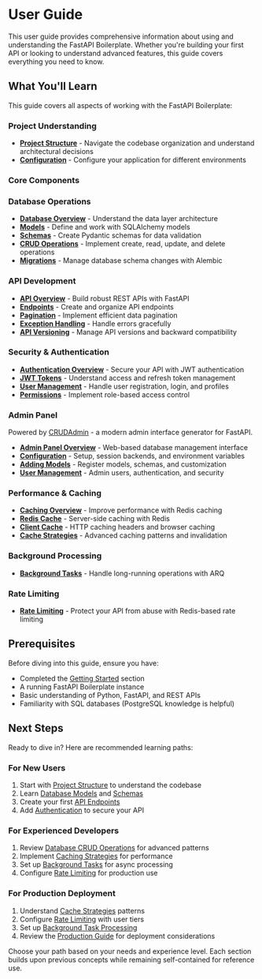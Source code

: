# User Guide

This user guide provides comprehensive information about using and understanding the FastAPI Boilerplate. Whether you're building your first API or looking to understand advanced features, this guide covers everything you need to know.

## What You'll Learn

This guide covers all aspects of working with the FastAPI Boilerplate:

### Project Understanding

- **[Project Structure](project-structure.md)** - Navigate the codebase organization and understand architectural decisions
- **[Configuration](configuration/index.md)** - Configure your application for different environments

### Core Components

### Database Operations

- **[Database Overview](database/index.md)** - Understand the data layer architecture
- **[Models](database/models.md)** - Define and work with SQLAlchemy models
- **[Schemas](database/schemas.md)** - Create Pydantic schemas for data validation
- **[CRUD Operations](database/crud.md)** - Implement create, read, update, and delete operations
- **[Migrations](database/migrations.md)** - Manage database schema changes with Alembic

### API Development

- **[API Overview](api/index.md)** - Build robust REST APIs with FastAPI
- **[Endpoints](api/endpoints.md)** - Create and organize API endpoints
- **[Pagination](api/pagination.md)** - Implement efficient data pagination
- **[Exception Handling](api/exceptions.md)** - Handle errors gracefully
- **[API Versioning](api/versioning.md)** - Manage API versions and backward compatibility

### Security & Authentication

- **[Authentication Overview](authentication/index.md)** - Secure your API with JWT authentication
- **[JWT Tokens](authentication/jwt-tokens.md)** - Understand access and refresh token management
- **[User Management](authentication/user-management.md)** - Handle user registration, login, and profiles
- **[Permissions](authentication/permissions.md)** - Implement role-based access control

### Admin Panel

Powered by [CRUDAdmin](https://github.com/benavlabs/crudadmin) - a modern admin interface generator for FastAPI.

- **[Admin Panel Overview](admin-panel/index.md)** - Web-based database management interface
- **[Configuration](admin-panel/configuration.md)** - Setup, session backends, and environment variables
- **[Adding Models](admin-panel/adding-models.md)** - Register models, schemas, and customization
- **[User Management](admin-panel/user-management.md)** - Admin users, authentication, and security

### Performance & Caching

- **[Caching Overview](caching/index.md)** - Improve performance with Redis caching
- **[Redis Cache](caching/redis-cache.md)** - Server-side caching with Redis
- **[Client Cache](caching/client-cache.md)** - HTTP caching headers and browser caching
- **[Cache Strategies](caching/cache-strategies.md)** - Advanced caching patterns and invalidation

### Background Processing

- **[Background Tasks](background-tasks/index.md)** - Handle long-running operations with ARQ

### Rate Limiting

- **[Rate Limiting](rate-limiting/index.md)** - Protect your API from abuse with Redis-based rate limiting

## Prerequisites

Before diving into this guide, ensure you have:

- Completed the [Getting Started](../getting-started/index.md) section
- A running FastAPI Boilerplate instance
- Basic understanding of Python, FastAPI, and REST APIs
- Familiarity with SQL databases (PostgreSQL knowledge is helpful)

## Next Steps

Ready to dive in? Here are recommended learning paths:

### For New Users

1. Start with [Project Structure](project-structure.md) to understand the codebase
1. Learn [Database Models](database/models.md) and [Schemas](database/schemas.md)
1. Create your first [API Endpoints](api/endpoints.md)
1. Add [Authentication](authentication/index.md) to secure your API

### For Experienced Developers

1. Review [Database CRUD Operations](database/crud.md) for advanced patterns
1. Implement [Caching Strategies](caching/index.md) for performance
1. Set up [Background Tasks](background-tasks/index.md) for async processing
1. Configure [Rate Limiting](rate-limiting/index.md) for production use

### For Production Deployment

1. Understand [Cache Strategies](caching/cache-strategies.md) patterns
1. Configure [Rate Limiting](rate-limiting/index.md) with user tiers
1. Set up [Background Task Processing](background-tasks/index.md)
1. Review the [Production Guide](production.md) for deployment considerations

Choose your path based on your needs and experience level. Each section builds upon previous concepts while remaining self-contained for reference use.
